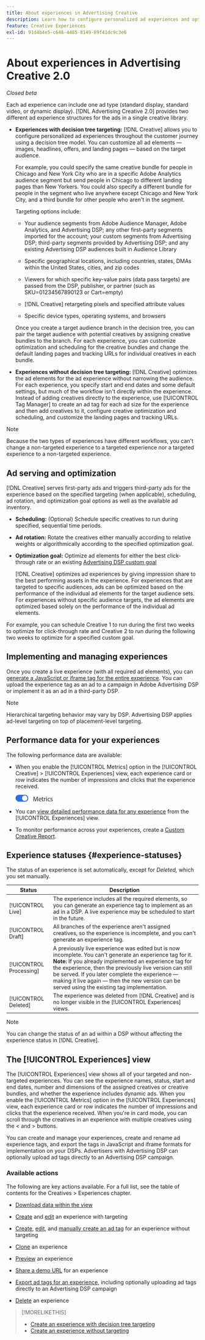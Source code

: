 ```yaml
---
title: About experiences in Advertising Creative
description: Learn how to configure personalized ad experiences and optimize ad elements based on performance.
feature: Creative Experiences
exl-id: 91d4b4e5-c646-4485-8149-89f41dc9c3e6
---
```

# About experiences in Advertising Creative 2.0

*Closed beta*

Each ad experience can include one ad type (standard display, standard video, or dynamic display). [!DNL Advertising Creative 2.0] provides two different ad experience structures for the ads in a single creative library.

* **Experiences with decision tree targeting:** [!DNL Creative] allows you to configure personalized ad experiences throughout the customer journey using a decision tree model. You can customize all ad elements &mdash; images, headlines, offers, and landing pages &mdash; based on the target audience.

  For example, you could specify the same creative bundle for people in Chicago and New York City who are in a specific Adobe Analytics audience segment but send people in Chicago to different landing pages than New Yorkers. You could also specify a different bundle for people in the segment who live anywhere except Chicago and New York City, and a third bundle for other people who aren't in the segment.

  Targeting options include:

    * Your audience segments from Adobe Audience Manager, Adobe Analytics, and Advertising DSP; any other first-party segments imported for the account; your custom segments from Advertising DSP; third-party segments provided by Advertising DSP; and any existing Advertising DSP audiences built in Audience Library 
    
    * Specific geographical locations, including countries, states, DMAs within the United States, cities, and zip codes
    
    * Viewers for which specific key-value pairs (data pass targets) are passed from the DSP, publisher, or partner (such as SKU=01234567890123 or Cart=empty)
    
    * [!DNL Creative] retargeting pixels and specified attribute values
    
    * Specific device types, operating systems, and browsers

  Once you create a target audience branch in the decision tree, you can pair the target audience with potential creatives by assigning creative bundles to the branch. For each experience, you can customize optimization and scheduling for the creative bundles and change the default landing pages and tracking URLs<!-- later: and any flexible attributes --> for individual creatives in each bundle.

* **Experiences without decision tree targeting:** [!DNL Creative] optimizes the ad elements for the ad experience without narrowing the audience. For each experience, you specify start and end dates and some default settings, but much of the workflow isn't directly within the experience. Instead of adding creatives directly to the experience, use [!UICONTROL Tag Manager] to create an ad tag for each ad size for the experience and then add creatives to it, configure creative optimization and scheduling, and customize the landing pages and tracking URLs<!-- later: and any flexible attributes -->.

>[!NOTE]
>
> Because the two types of experiences have different workflows, you can't change a non-targeted experience to a targeted experience nor a targeted experience to a non-targeted experience.

## Ad serving and optimization

<!-- MORE -->
<!-- When multiple ad variants qualify for an impression -->

[!DNL Creative] serves first-party ads and triggers third-party ads for the experience based on the specified targeting (when applicable), scheduling, ad rotation, and optimization goal options as well as the available ad inventory.

* **Scheduling:** (Optional) Schedule specific creatives to run during specified, sequential time periods.

* **Ad rotation:** Rotate the creatives either manually according to relative weights or algorithmically according to the specified optimization goal.

* **Optimization goal:** Optimize ad elements for either the best click-through rate or an existing [Advertising DSP custom goal](/help/dsp/optimization/custom-goal.md)

  [!DNL Creative] optimizes ad experiences by giving impression share to the best performing assets in the experience. For experiences that are targeted to specific audiences, ads can be optimized based on the performance of the individual ad elements for the target audience sets. For experiences without specific audience targets, the ad elements are optimized based solely on the performance of the individual ad elements.

 For example, you can schedule Creative 1 to run during the first two weeks to optimize for click-through rate and Creative 2 to run during the following two weeks to optimize for a specified custom goal.

## Implementing and managing experiences

Once you create a live experience (with all required ad elements), you can [generate a JavaScript or iframe tag for the entire experience](experience-tag-export.md). You can upload the experience tag as an ad to a campaign in Adobe Advertising DSP or implement it as an ad in a third-party DSP.

>[!NOTE]
>
>Hierarchical targeting behavior may vary by DSP. Advertising DSP applies ad-level targeting on top of placement-level targeting.

## Performance data for your experiences

The following performance data are available:

* When you enable the [!UICONTROL Metrics] option in the [!UICONTROL Creative] > [!UICONTROL Experiences] view, each experience card or row indicates the number of impressions and clicks that the experience received.

  ![Metrics option](/help/creative/assets/metrics-option.png "Metrics option")

* You can [view detailed performance data for any experience](experience-performance-details.md) from the [!UICONTROL Experiences] view.

* To monitor performance across your experiences, create a [Custom Creative Report](/help/creative/report-custom-creative.md).

## Experience statuses {#experience-statuses}

The status of an experience is set automatically, except for *Deleted,* which you set manually.

| Status | Description |
| ------ | ----------- |
| [!UICONTROL Live] | The experience includes all the required elements, so you can generate an experience tag to implement as an ad in a DSP. A live experience may be scheduled to start in the future. |
| [!UICONTROL Draft] | All branches of the experience aren't assigned creatives, so the experience is incomplete, and you can't generate an experience tag. |
| [!UICONTROL Processing] | A previously live experience was edited but is now incomplete. You can't generate an experience tag for it. **Note:** If you already implemented an experience tag for the experience, then the previously live version can still be served. If you later complete the experience &mdash; making it live again &mdash; then the new version can be served using the existing tag implementation. |
| [!UICONTROL Deleted] | The experience was deleted from [!DNL Creative] and is no longer visible in the [!UICONTROL Experiences] views. | 

>[!NOTE]
>
>You can change the status of an ad within a DSP without affecting the experience status in [!DNL Creative].

## The [!UICONTROL Experiences] view

The [!UICONTROL Experiences] view shows all of your targeted and non-targeted experiences. You can see the experience names, status, start and end dates, number and dimensions of the assigned creatives or creative bundles, and whether the experience includes dynamic ads. When you enable the [!UICONTROL Metrics] option in the [!UICONTROL Experiences] view, each experience card or row indicates the number of impressions and clicks that the experience received. When you're in card mode, you can scroll through the creatives in an experience with multiple creatives using the < and > buttons.

You can create and manage your experiences, create and rename ad experience tags, and export the tags in JavaScript and iframe formats for implementation on your DSPs. Advertisers with Advertising DSP can optionally upload ad tags directly to an Advertising DSP campaign.

### Available actions

The following are key actions available. For a full list, see the table of contents for the Creatives > Experiences chapter.

* [Download data within the view](experience-download-view.md)

* [Create](/help/creative/experiences/experience-create-targeting.md) and [edit](/help/creative/experiences/experience-edit-targeting.md) an experience with targeting

* [Create](/help/creative/experiences/experience-create-no-targeting.md), [edit](/help/creative/experiences/experience-edit-no-targeting.md), and [manually create an ad tag](/help/creative/experiences/experience-tag-create-manually.md) for an experience without targeting

* [Clone](experience-clone.md) an experience

* [Preview](experience-preview.md) an experience

* [Share a demo URL](experience-share-demo-url.md) for an experience

* [Export ad tags for an experience](experience-tag-export.md), including optionally uploading ad tags directly to an Advertising DSP campaign

* [Delete](experience-delete.md) an experience

>[!MORELIKETHIS]
>
>* [Create an experience with decision tree targeting](experience-create-targeting.md)
>* [Create an experience without targeting](experience-create-no-targeting.md)

